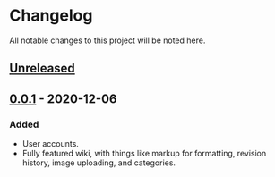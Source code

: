 # Changelog

All notable changes to this project will be noted here.

## [Unreleased]

## [0.0.1] - 2020-12-06

### Added

* User accounts.
* Fully featured wiki, with things like markup for formatting, revision history, image uploading, and categories.

[Unreleased]: https://github.com/Lordovos/reia.dev/compare/v0.0.1...HEAD
[0.0.1]: https://github.com/Lordovos/reia.dev/releases/tag/v0.0.1

